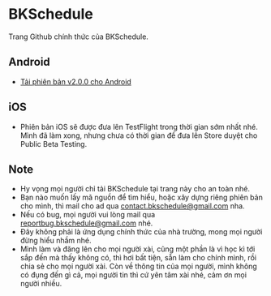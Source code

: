 # BKSchedule
Trang Github chính thức của BKSchedule.

## Android
- [Tải phiên bản v2.0.0 cho Android](https://github.com/imbaggaarm/bkschedule/raw/master/bkschedule.apk)

## iOS
- Phiên bản iOS sẽ được đưa lên TestFlight trong thời gian sớm nhất nhé. Mình đã làm xong, nhưng chưa có thời gian để đưa lên Store duyệt cho Public Beta Testing.

## Note
- Hy vọng mọi người chỉ tải BKSchedule tại trang này cho an toàn nhé.
- Bạn nào muốn lấy mã nguồn để tìm hiểu, hoặc xây dựng riêng phiên bản cho mình, thì mail cho ad qua contact.bkschedule@gmail.com nha.
- Nếu có bug, mọi người vui lòng mail qua reportbug.bkschedule@gmail.com nhé.
- Đây không phải là ứng dụng chính thức của nhà trường, mong mọi người đừng hiểu nhầm nhé.
- Mình làm và đăng lên cho mọi người xài, cũng một phần là vì học kì tới sắp đến mà thấy không có, thì hơi bất tiện, sẵn làm cho chính mình, rồi chia sẻ cho mọi người xài. Còn về thông tin của mọi người, mình không có đụng đến gì cả, mọi người tin thì cứ yên tâm xài nhé, cảm ơn mọi người nhiều.
